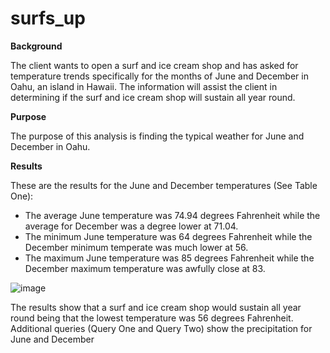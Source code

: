 # surfs_up
**Background**

The client wants to open a surf and ice cream shop and has asked for temperature trends specifically for the months of June and December in Oahu, an island in Hawaii. The information will assist the client in determining if the surf and ice cream shop will sustain all year round.

**Purpose**

The purpose of this analysis is finding the typical weather for June and December in Oahu.

**Results**

These are the results for the June and December temperatures (See Table One):

- The average June temperature was 74.94 degrees Fahrenheit while the average for December was a degree lower at 71.04.
- The minimum June temperature was 64 degrees Fahrenheit while the December minimum temperate was much lower at 56.
- The maximum June temperature was 85 degrees Fahrenheit while the December maximum temperature was awfully close at 83.

![image](https://user-images.githubusercontent.com/74743437/115158089-7ed01900-a05a-11eb-8b1d-3de5a8bfb71d.png)

The results show that a surf and ice cream shop would sustain all year round being that the lowest temperature was 56 degrees Fahrenheit. Additional queries (Query One and Query Two) show the precipitation for June and December
